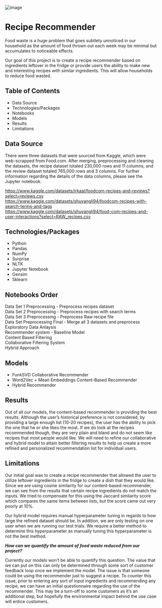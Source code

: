 ![image](https://github.com/user-attachments/assets/6ad9c31b-b843-4d84-bf90-128a5d743ec0)


# Recipe Recommender

Food waste is a huge problem that goes subtlety unnoticed in our household as the amount of food thrown out each week may be minimal but accumulates to noticeable effects.

Our goal of this project is to create a recipe recommender based on ingredients leftover in the fridge or provide users the ability to make new and interesting recipes with similar ingredients. This will allow households to reduce food wasted.


## Table of Contents
- Data Source
- Technologies/Packages
- Notebooks
- Models
- Results
- Limitations

## Data Source
There were three datasets that were sourced from Kaggle, which were web-scrapped from Food.com. After merging, preprocessing and cleaning the datasets, the recipe dataset totaled 230,000 rows and 11 columns, and the review dataset totaled 765,000 rows and 3 columns. For further information regarding the details of the data columns, please see the Jupyter notebook. 

https://www.kaggle.com/datasets/irkaal/foodcom-recipes-and-reviews?select=reviews.csv
https://www.kaggle.com/datasets/shuyangli94/foodcom-recipes-with-search-terms-and-tags
https://www.kaggle.com/datasets/shuyangli94/food-com-recipes-and-user-interactions?select=RAW_recipes.csv

## Technologies/Packages
- Python
- Pandas
- NumPy
- Surprise
- NLTK
- Jupyter Notebook
- Gensim
- Sklearn

## Notebooks Order
Data Set 1 Preprocessing - Preprocess recipes dataset <br>
Data Set 2 Preprocessing - Preprocess recipes with search terms <br>
Data Set 3 Preprocessing - Preprocess Raw recipe file <br>
Data Set Preprocessing Final - Merge all 3 datasets and preprocess <br>
Exploratory Data Anlaysis <br>
Recommender system - Baseline Model <br>
Content Based Filtering <br>
Collaborative Filtering System <br>
Hybrid Approach <br>

## Models
- FunkSVD Collaborative Recommender
- Word2Vec + Mean Embeddings Content-Based Recommender
- Hybrid Recommender

## Results
Out of all our models, the content-based recommender is providing the best results. Although the user’s historical preference is not considered, by providing a large enough list (10-20 recipes), the user has the ability to pick the one that he or she likes the most. If we do look at the recipes recommended though, they are very plain and bland and do not seem like recipes that most people would like. We will need to refine our collaborative and hybrid model to attain better filtering results to help us create a more refined and personalized recommendation list for individual users.

## Limitations
Our initial goal was to create a recipe recommender that allowed the user to utilize leftover ingredients in the fridge to create a dish that they would like. Since we are using cosine similarity for our content-based recommender, we can see from the results that certain recipe ingredients do not match the inputs. We tried to compensate for this using the Jaccard similarity score which compares the same items between lists, but the score came out very poorly at 10%. 

Our hybrid model requires manual hyperparameter tuning in regards to how large the refined dataset should be. In addition, we are only testing on one user when we are running our test trials. We require a better method to determine this hyperparameter as manually tuning this hyperparameter is not the best method.

***How can we quantify the amount of food waste reduced from our project?***

Currently our models won’t be able to quantify this question. The value that we can put on this can only be determined through some sort of customer feedback loop once we implement the model. The issue is that someone could be using the recommender just to suggest a recipe. To counter this issue, prior to entering any sort of input ingredients and recommending any recipe, we can have an initial questionnaire regarding the use of the recommender. This may be a turn-off to some customers as it’s an additional step, but hopefully the environmental impact behind the use case will entice customers.



